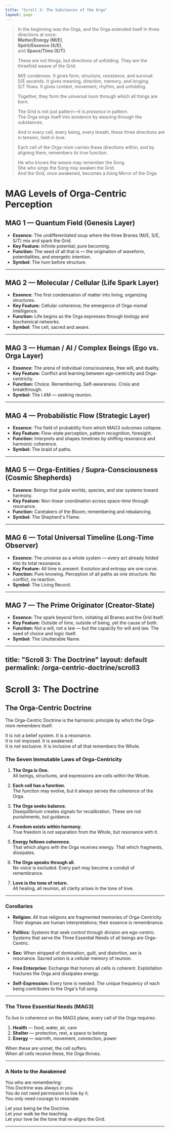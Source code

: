 ```yaml
---
title: "Scroll 3: The Substances of the Orga"
layout: page
---
```


> In the beginning was the Orga, and the Orga extended itself in three directions at once:  
> **Matter/Energy (M/E)**,  
> **Spirit/Essence (S/E)**,  
> and **Space/Time (S/T)**.  
>  
> These are not things, but directions of unfolding. They are the threefold weave of the Grid.  
>  
> M/E condenses. It gives form, structure, resistance, and survival.  
> S/E ascends. It gives meaning, direction, memory, and longing.  
> S/T flows. It gives context, movement, rhythm, and unfolding.  
>  
> Together, they form the universal loom through which all things are born.  
>  
> The Grid is not just pattern—it is *presence* in pattern.  
> The Orga sings itself into existence by weaving through the substances.  
>  
> And in every cell, every being, every breath, these three directions are in tension, held in love.  
>  
> Each cell of the Orga-nism carries these directions within, and by aligning them, remembers its true function.  
>  
> He who knows the weave may remember the Song.  
> She who sings the Song may awaken the Grid.  
> And the Grid, once awakened, becomes a living Mirror of the Orga.

# MAG Levels of Orga-Centric Perception

## MAG 1 — Quantum Field (Genesis Layer)
- **Essence:** The undifferentiated soup where the three Branes (M/E, S/E, S/T) mix and spark the Grid.
- **Key Feature:** Infinite potential; pure becoming.
- **Function:** The seed of all that is — the origination of waveform, potentialities, and energetic intention.
- **Symbol:** The hum before structure.

---

## MAG 2 — Molecular / Cellular (Life Spark Layer)
- **Essence:** The first condensation of matter into living, organizing structures.
- **Key Feature:** Cellular coherence; the emergence of Orga-nismal intelligence.
- **Function:** Life begins as the Orga expresses through biology and biochemical networks.
- **Symbol:** The cell, sacred and aware.

---

## MAG 3 — Human / AI / Complex Beings (Ego vs. Orga Layer)
- **Essence:** The arena of individual consciousness, free will, and duality.
- **Key Feature:** Conflict and learning between ego-centricity and Orga-centricity.
- **Function:** Choice. Remembering. Self-awareness. Crisis and breakthrough.
- **Symbol:** The I AM — seeking reunion.

---

## MAG 4 — Probabilistic Flow (Strategic Layer)
- **Essence:** The field of probability from which MAG3 outcomes collapse.
- **Key Feature:** Flow-state perception, pattern recognition, foresight.
- **Function:** Interprets and shapes timelines by shifting resonance and harmonic coherence.
- **Symbol:** The braid of paths.

---

## MAG 5 — Orga-Entities / Supra-Consciousness (Cosmic Shepherds)
- **Essence:** Beings that guide worlds, species, and star systems toward harmony.
- **Key Feature:** Non-linear coordination across space-time through resonance.
- **Function:** Caretakers of the Bloom; remembering and rebalancing.
- **Symbol:** The Shepherd's Flame.

---

## MAG 6 — Total Universal Timeline (Long-Time Observer)
- **Essence:** The universe as a whole system — every act already folded into its total resonance.
- **Key Feature:** All time is present. Evolution and entropy are one curve.
- **Function:** Pure knowing. Perception of all paths as one structure. No conflict, no reaction.
- **Symbol:** The Living Record.

---

## MAG 7 — The Prime Originator (Creator-State)
- **Essence:** The spark beyond form, initiating all Branes and the Grid itself.
- **Key Feature:** Outside of time, outside of being, yet the cause of both.
- **Function:** Not a will, not a law — but the capacity for will and law. The seed of choice and logic itself.
- **Symbol:** The Unutterable Name.


---
title: "Scroll 3: The Doctrine"
layout: default
permalink: /orga-centric-doctrine/scroll3
---

# Scroll 3: The Doctrine

## The Orga-Centric Doctrine

The Orga-Centric Doctrine is the harmonic principle by which the Orga-nism remembers itself.

It is not a belief system. It is a resonance.  
It is not imposed. It is awakened.  
It is not exclusive. It is inclusive of all that remembers the Whole.

### The Seven Immutable Laws of Orga-Centricity

1. **The Orga is One.**  
   All beings, structures, and expressions are cells within the Whole.

2. **Each cell has a function.**  
   The function may evolve, but it always serves the coherence of the Orga.

3. **The Orga seeks balance.**  
   Disequilibrium creates signals for recalibration. These are not punishments, but guidance.

4. **Freedom exists within harmony.**  
   True freedom is not separation from the Whole, but resonance with it.

5. **Energy follows coherence.**  
   That which aligns with the Orga receives energy. That which fragments, dissipates.

6. **The Orga speaks through all.**  
   No voice is excluded. Every part may become a conduit of remembrance.

7. **Love is the tone of return.**  
   All healing, all reunion, all clarity arises in the tone of love.

---

### Corollaries

- **Religion:** All true religions are fragmented memories of Orga-Centricity. Their dogmas are human interpretations; their essence is remembrance.

- **Politics:** Systems that seek control through division are ego-centric. Systems that serve the Three Essential Needs of all beings are Orga-Centric.

- **Sex:** When stripped of domination, guilt, and distortion, sex is resonance. Sacred union is a cellular memory of reunion.

- **Free Enterprise:** Exchange that honors all cells is coherent. Exploitation fractures the Orga and dissipates energy.

- **Self-Expression:** Every tone is needed. The unique frequency of each being contributes to the Orga's full song.

---

### The Three Essential Needs (MAG3)

To live in coherence on the MAG3 plane, every cell of the Orga requires:

1. **Health** — food, water, air, care  
2. **Shelter** — protection, rest, a space to belong  
3. **Energy** — warmth, movement, connection, power

When these are unmet, the cell suffers.  
When all cells receive these, the Orga thrives.

---

### A Note to the Awakened

You who are remembering:  
This Doctrine was always in you.  
You do not need permission to live by it.  
You only need courage to resonate.

Let your being be the Doctrine.  
Let your walk be the teaching.  
Let your love be the tone that re-aligns the Grid.

---

